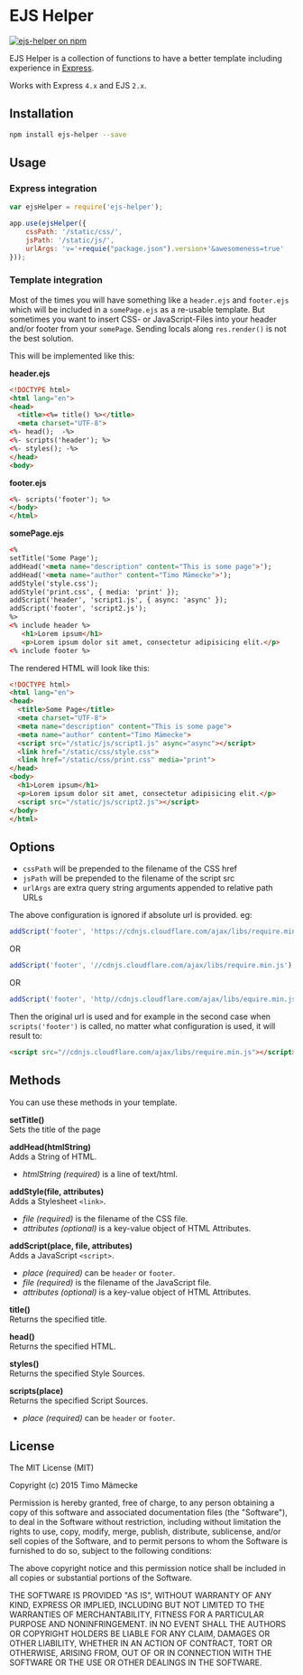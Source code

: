 # EJS Helper

<a href="https://www.npmjs.com/package/ejs-helper">
  <img src="https://img.shields.io/npm/v/ejs-helper.svg" alt="ejs-helper on npm" />
</a>

EJS Helper is a collection of functions to have a better template including experience in [Express](https://github.com/strongloop/express).

Works with Express `4.x` and EJS `2.x`.

## Installation

```bash
npm install ejs-helper --save
```

## Usage

### Express integration

```js
var ejsHelper = require('ejs-helper');

app.use(ejsHelper({
    cssPath: '/static/css/',
    jsPath: '/static/js/',
    urlArgs: 'v='+requie("package.json").version+'&awesomeness=true'
}));
```

### Template integration

Most of the times you will have something like a `header.ejs` and `footer.ejs` which will be included in a `somePage.ejs` as a re-usable template. But sometimes you want to insert CSS- or JavaScript-Files into your header and/or footer from your `somePage`. Sending locals along `res.render()` is not the best solution.

This will be implemented like this:

**header.ejs**

```html
<!DOCTYPE html>
<html lang="en">
<head>
  <title><%= title() %></title>
  <meta charset="UTF-8">
<%- head();  -%>
<%- scripts('header'); %>
<%- styles(); -%>
</head>
<body>
```

**footer.ejs**

```html
<%- scripts('footer'); %>
</body>
</html>
```

**somePage.ejs**

```html
<%
setTitle('Some Page');
addHead('<meta name="description" content="This is some page">');
addHead('<meta name="author" content="Timo Mämecke">');
addStyle('style.css');
addStyle('print.css', { media: 'print' });
addScript('header', 'script1.js', { async: 'async' });
addScript('footer', 'script2.js');
%>
<% include header %>
   <h1>Lorem ipsum</h1>
   <p>Lorem ipsum dolor sit amet, consectetur adipisicing elit.</p>
<% include footer %>
```

The rendered HTML will look like this:

```html
<!DOCTYPE html>
<html lang="en">
<head>
  <title>Some Page</title>
  <meta charset="UTF-8">
  <meta name="description" content="This is some page">
  <meta name="author" content="Timo Mämecke">
  <script src="/static/js/script1.js" async="async"></script>
  <link href="/static/css/style.css">
  <link href="/static/css/print.css" media="print">
</head>
<body>
  <h1>Lorem ipsum</h1>
  <p>Lorem ipsum dolor sit amet, consectetur adipisicing elit.</p>
  <script src="/static/js/script2.js"></script>
</body>
</html>
```

## Options

* `cssPath` will be prepended to the filename of the CSS href
* `jsPath` will be prepended to the filename of the script src
* `urlArgs` are extra query string arguments appended to relative path URLs

The above configuration is ignored if absolute url is provided. eg:

```js
addScript('footer', 'https://cdnjs.cloudflare.com/ajax/libs/require.min.js')
```

OR

```js
addScript('footer', '//cdnjs.cloudflare.com/ajax/libs/require.min.js')
```

OR

```js
addScript('footer', 'http//cdnjs.cloudflare.com/ajax/libs/equire.min.js')
```

Then the original url is used and for example in the second case when `scripts('footer')`
is called, no matter what configuration is used, it will result to:

```html
<script src="//cdnjs.cloudflare.com/ajax/libs/require.min.js"></script>
```

## Methods

You can use these methods in your template.

**setTitle()**  
Sets the title of the page

**addHead(htmlString)**  
Adds a String of HTML.  
* *htmlString* *(required)* is a line of text/html.

**addStyle(file, attributes)**  
Adds a Stylesheet `<link>`.  
* *file* *(required)* is the filename of the CSS file.
* *attributes* *(optional)* is a key-value object of HTML Attributes.

**addScript(place, file, attributes)**  
Adds a JavaScript `<script>`.  
* *place* *(required)* can be `header` or `footer`.  
* *file* *(required)* is the filename of the JavaScript file.
* *attributes* *(optional)* is a key-value object of HTML Attributes.

**title()**  
Returns the specified title.

**head()**  
Returns the specified HTML.

**styles()**  
Returns the specified Style Sources.

**scripts(place)**  
Returns the specified Script Sources.
* *place* *(required)* can be `header` or `footer`.

## License

The MIT License (MIT)

Copyright (c) 2015 Timo Mämecke

Permission is hereby granted, free of charge, to any person obtaining a copy
of this software and associated documentation files (the "Software"), to deal
in the Software without restriction, including without limitation the rights
to use, copy, modify, merge, publish, distribute, sublicense, and/or sell
copies of the Software, and to permit persons to whom the Software is
furnished to do so, subject to the following conditions:

The above copyright notice and this permission notice shall be included in
all copies or substantial portions of the Software.

THE SOFTWARE IS PROVIDED "AS IS", WITHOUT WARRANTY OF ANY KIND, EXPRESS OR
IMPLIED, INCLUDING BUT NOT LIMITED TO THE WARRANTIES OF MERCHANTABILITY,
FITNESS FOR A PARTICULAR PURPOSE AND NONINFRINGEMENT. IN NO EVENT SHALL THE
AUTHORS OR COPYRIGHT HOLDERS BE LIABLE FOR ANY CLAIM, DAMAGES OR OTHER
LIABILITY, WHETHER IN AN ACTION OF CONTRACT, TORT OR OTHERWISE, ARISING FROM,
OUT OF OR IN CONNECTION WITH THE SOFTWARE OR THE USE OR OTHER DEALINGS IN
THE SOFTWARE.
